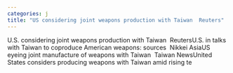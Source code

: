 ```yaml
---
categories: j
title: "US considering joint weapons production with Taiwan  Reuters"
---
```

U.S. considering joint weapons production with Taiwan&nbsp;&nbsp;ReutersU.S. in talks with Taiwan to coproduce American weapons: sources&nbsp;&nbsp;Nikkei AsiaUS eyeing joint manufacture of weapons with Taiwan&nbsp;&nbsp;Taiwan NewsUnited States considers producing weapons with Taiwan amid rising te